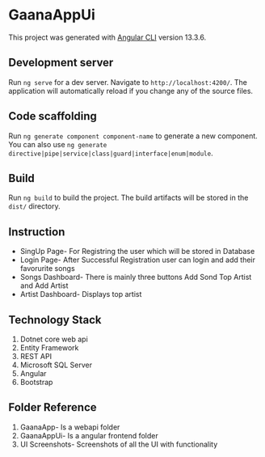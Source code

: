 # GaanaAppUi

This project was generated with [Angular CLI](https://github.com/angular/angular-cli) version 13.3.6.

## Development server

Run `ng serve` for a dev server. Navigate to `http://localhost:4200/`. The application will automatically reload if you change any of the source files.

## Code scaffolding

Run `ng generate component component-name` to generate a new component. You can also use `ng generate directive|pipe|service|class|guard|interface|enum|module`.

## Build

Run `ng build` to build the project. The build artifacts will be stored in the `dist/` directory.

## Instruction
<ul>
<li>SingUp Page- For Registring the user which will be stored in Database</li>
<li>Login Page- After Successful Registration user can login and add their favorurite songs</li>
<li>Songs Dashboard- There is mainly three buttons Add Sond Top Artist and Add Artist</li>
<li>Artist Dashboard- Displays top artist</li>
</ul> 

## Technology Stack

1) Dotnet core web api
2) Entity Framework
3) REST API
3) Microsoft SQL Server
4) Angular
5) Bootstrap

## Folder Reference

1) GaanaApp- Is a webapi folder
2) GaanaAppUi- Is a angular frontend folder
3) UI Screenshots- Screenshots of all the UI with functionality



